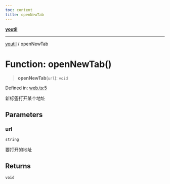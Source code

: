 ```yaml
---
toc: content
title: openNewTab
---
```

[**youtil**](../README.md)

***

[youtil](../globals.md) / openNewTab

# Function: openNewTab()

> **openNewTab**(`url`): `void`

Defined in: [web.ts:5](https://github.com/sxei/youtil/blob/b47ef7b1757ff0687608f2a4a60408b636b14d73/src/web.ts#L5)

新标签打开某个地址

## Parameters

### url

`string`

要打开的地址

## Returns

`void`
